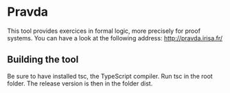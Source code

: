 # Pravda

This tool provides exercices in formal logic, more precisely for proof systems.  You can have a look at the following address: http://pravda.irisa.fr/

## Building the tool
Be sure to have installed tsc, the TypeScript compiler.
Run tsc in the root folder.
The release version is then in the folder dist.
